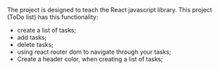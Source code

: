 The project is designed to teach the React javascript library.
This project (ToDo list) has this functionality:
- create a list of tasks;
- add tasks;
- delete tasks;
- using react router dom to navigate through your tasks;
- Create a header color, when creating a list of tasks;
